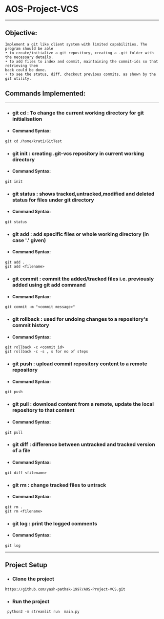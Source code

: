# AOS-Project-VCS
- - -
## Objective:
``` 
Implement a git like client system with limited capabilities. The program should be able
• to create/initialize a git repository, creating a .git folder with the necessary details.
• to add files to index and commit, maintaining the commit-ids so that retrieving them
back could be done.
• to see the status, diff, checkout previous commits, as shown by the git utility.
```

## Commands Implemented:
- - -
* ###  git cd : To change the current working directory for git initialisation
* #### Command Syntax:
```
git cd /home/krati/GitTest
```
* ### git init : creating .git-vcs repository in current working directory
* #### Command Syntax:
```
git init
```
* ### git status : shows tracked,untracked,modified and deleted status for files under git directory
* #### Command Syntax:
```
git status
```
* ### git add : add specific files or whole working directory (in case '.' given)
* #### Command Syntax:
```
git add . 
git add <filename>
```
* ### git commit : commit the added/tracked files i.e. previously added using git add command
* #### Command Syntax:
```
git commit -m "<commit message>"
```
* ### git rollback : used for undoing changes to a repository's commit history
* #### Command Syntax:
```
git rollback -c <commit id>
git rollback -c -s , s for no of steps
```
* ### git push : upload commit repository content to a remote repository
* #### Command Syntax:
```
git push
```
* ### git pull : download content from a remote, update the local repository to that content
* #### Command Syntax:
```
git pull
```
* ### git diff : difference between untracked and tracked version of a file
* #### Command Syntax:
```
git diff <filename>
```
* ### git rm : change tracked files to untrack
* #### Command Syntax:
```
git rm .
git rm <filename>
```
* ### git log : print the logged comments
* #### Command Syntax:
```
git log
```
---
Project Setup
---
* ### Clone the project
```
https://github.com/yash-pathak-1997/AOS-Project-VCS.git
```
* ### Run the project
```
 python3 -m streamlit run  main.py
```
